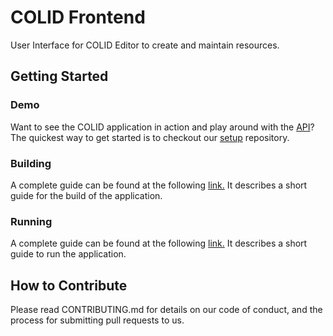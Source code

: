 # COLID Frontend

User Interface for COLID Editor to create and maintain resources.

## Getting Started

### Demo

Want to see the COLID application in action and play around with the [API](https://bayer-group.github.io/colid-documentation/)? The quickest way to get started is to checkout our [setup](https://github.com/Bayer-Group/COLID-Setup) repository. 

### Building

A complete guide can be found at the following [link.](https://bayer-group.github.io/colid-documentation/) It describes a short guide for the build of the application.

### Running

A complete guide can be found at the following [link.](https://bayer-group.github.io/colid-documentation/) It describes a short guide to run the application.

## How to Contribute

Please read CONTRIBUTING.md for details on our code of conduct, and the process for submitting pull requests to us.
